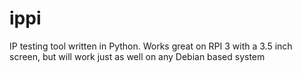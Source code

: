 # ippi
IP testing tool written in Python.  Works great on RPI 3 with a 3.5 inch screen, but will work just as well on any Debian based system
